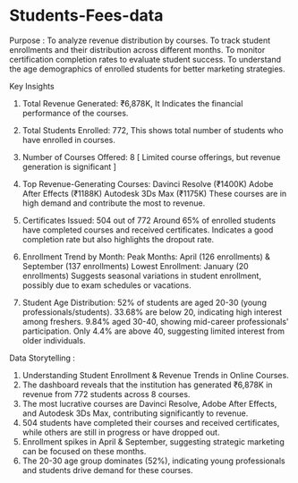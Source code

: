 # Students-Fees-data

Purpose : 
To analyze revenue distribution by courses. To track student enrollments and their distribution across different months. To monitor certification completion rates to evaluate student success. To understand the age demographics of enrolled students for better marketing strategies.

Key Insights
1.	Total Revenue Generated: ₹6,878K, It Indicates the financial performance of the courses.

3.	Total Students Enrolled: 772, This shows total number of students who have enrolled in courses.

4.	Number of Courses Offered: 8 [ Limited course offerings, but revenue generation is significant ]

5.	Top Revenue-Generating Courses:
Davinci Resolve (₹1400K)
Adobe After Effects (₹1188K)
Autodesk 3Ds Max (₹1175K)
These courses are in high demand and contribute the most to revenue.

6.	Certificates Issued: 504 out of 772
Around 65% of enrolled students have completed courses and received certificates.
Indicates a good completion rate but also highlights the dropout rate.

7.	Enrollment Trend by Month:
Peak Months: April (126 enrollments) & September (137 enrollments)
Lowest Enrollment: January (20 enrollments)
Suggests seasonal variations in student enrollment, possibly due to exam schedules or vacations.

8.	Student Age Distribution:
52% of students are aged 20-30 (young professionals/students).
33.68% are below 20, indicating high interest among freshers.
9.84% aged 30-40, showing mid-career professionals' participation.
Only 4.4% are above 40, suggesting limited interest from older individuals.

Data Storytelling :

1.	Understanding Student Enrollment & Revenue Trends in Online Courses.
2.	The dashboard reveals that the institution has generated ₹6,878K in revenue from 772 students across 8 courses. 
3.	The most lucrative courses are Davinci Resolve, Adobe After Effects, and Autodesk 3Ds Max, contributing significantly to revenue. 
4.	504 students have completed their courses and received certificates, while others are still in progress or have dropped out. 
5.	Enrollment spikes in April & September, suggesting strategic marketing can be focused on these months. 
6.	The 20-30 age group dominates (52%), indicating young professionals and students drive demand for these courses.


